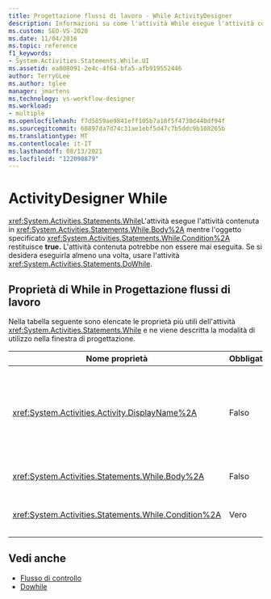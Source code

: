 ```yaml
---
title: Progettazione flussi di lavoro - While ActivityDesigner
description: Informazioni su come l'attività While esegue l'attività contenuta nel corpo mentre la condizione specificata restituisce true.
ms.custom: SEO-VS-2020
ms.date: 11/04/2016
ms.topic: reference
f1_keywords:
- System.Activities.Statements.While.UI
ms.assetid: ea008091-2e4c-4f64-bfa5-afb919552446
author: TerryGLee
ms.author: tglee
manager: jmartens
ms.technology: vs-workflow-designer
ms.workload:
- multiple
ms.openlocfilehash: f7d5859ae9841eff105b7a18f5f4730d440df94f
ms.sourcegitcommit: 68897da7d74c31ae1ebf5d47c7b5ddc9b108265b
ms.translationtype: MT
ms.contentlocale: it-IT
ms.lasthandoff: 08/13/2021
ms.locfileid: "122098879"
---
```

# <a name="while-activity-designer"></a>ActivityDesigner While

<xref:System.Activities.Statements.While>L'attività esegue l'attività contenuta in <xref:System.Activities.Statements.While.Body%2A> mentre l'oggetto specificato <xref:System.Activities.Statements.While.Condition%2A> restituisce **true.** L'attività contenuta potrebbe non essere mai eseguita. Se si desidera eseguirla almeno una volta, usare l'attività <xref:System.Activities.Statements.DoWhile>.

## <a name="while-properties-in-workflow-designer"></a>Proprietà di While in Progettazione flussi di lavoro

Nella tabella seguente sono elencate le proprietà più utili dell'attività <xref:System.Activities.Statements.While> e ne viene descritta la modalità di utilizzo nella finestra di progettazione.

|Nome proprietà|Obbligatoria|Utilizzo|
|-|--------------|-|
|<xref:System.Activities.Activity.DisplayName%2A>|Falso|Specifica il nome descrittivo dell'ActivityDesigner <xref:System.Activities.Statements.While> nell'intestazione. Il valore predefinito è While. Il valore può essere modificato nella **finestra** Proprietà o direttamente nell'intestazione dell'ActivityDesigner.<br /><br /> Sebbene la proprietà <xref:System.Activities.Activity.DisplayName%2A> non sia obbligatoria, se ne consiglia l'uso.|
|<xref:System.Activities.Statements.While.Body%2A>|Falso|Contiene l'attività da eseguire mentre <xref:System.Activities.Statements.While.Condition%2A> restituisce **true.**|
|<xref:System.Activities.Statements.While.Condition%2A>|Vero|Contiene la Visual Basic che viene valutata per determinare se l'attività in <xref:System.Activities.Statements.While.Body%2A> deve essere eseguita.|

## <a name="see-also"></a>Vedi anche

- [Flusso di controllo](../workflow-designer/control-flow-activity-designers.md)
- [Dowhile](../workflow-designer/dowhile-activity-designer.md)
